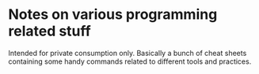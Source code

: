 Notes on various programming related stuff
==========================================

Intended for private consumption only. Basically a bunch of cheat sheets
containing some handy commands related to different tools and practices.

